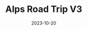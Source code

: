 ---
layout: page
title: Alps Road Trip V3
date: 2023-10-20
description: Final version of the 10-day journey through the Alps
--- 